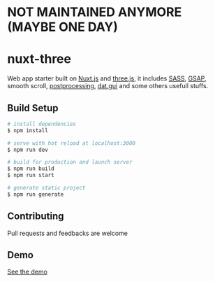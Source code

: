 # NOT MAINTAINED ANYMORE (MAYBE ONE DAY)

# nuxt-three
Web app starter built on [Nuxt.js](https://nuxtjs.org/) and [three.js](https://threejs.org/), it includes [SASS](https://sass-lang.com/), [GSAP](https://greensock.com/gsap/), smooth scroll, [postprocessing](https://github.com/vanruesc/postprocessing), [dat.gui](https://github.com/dataarts/dat.gui) and some others usefull stuffs.

## Build Setup
```bash
# install dependencies
$ npm install

# serve with hot reload at localhost:3000
$ npm run dev

# build for production and launch server
$ npm run build
$ npm run start

# generate static project
$ npm run generate
```

## Contributing
Pull requests and feedbacks are welcome

## Demo
[See the demo](https://nuxt-three.netlify.app/)
